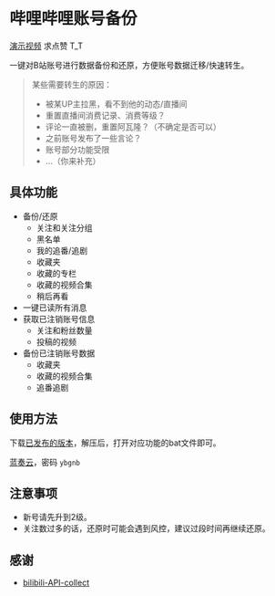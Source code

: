 # 哔哩哔哩账号备份

[演示视频](https://www.bilibili.com/video/BV1gc1zY1EpV) 求点赞 T_T

一键对B站账号进行数据备份和还原，方便账号数据迁移/快速转生。

> 某些需要转生的原因：
>
> - 被某UP主拉黑，看不到他的动态/直播间
> - 重置直播间消费记录、消费等级？
> - 评论一直被删，重置阿瓦隆？（不确定是否可以）
> - 之前账号发布了一些言论？
> - 账号部分功能受限
> - ...（你来补充）

## 具体功能

- 备份/还原
    - 关注和关注分组
    - 黑名单
    - 我的追番/追剧
    - 收藏夹
    - 收藏的专栏
    - 收藏的视频合集
    - 稍后再看
- 一键已读所有消息
- 获取已注销账号信息
    - 关注和粉丝数量
    - 投稿的视频
- 备份已注销账号数据
    - 收藏夹
    - 收藏的视频合集
    - 追番追剧


## 使用方法

下载[已发布的版本](https://github.com/hzhilong/bilibili-backup/releases)，解压后，打开对应功能的bat文件即可。

[蓝奏云](https://ybgnb.lanzouj.com/b0016vm26f)，密码 `ybgnb`

## 注意事项

- 新号请先升到2级。
- 关注数过多的话，还原时可能会遇到风控，建议过段时间再继续还原。

## 感谢

- [bilibili-API-collect](https://github.com/SocialSisterYi/bilibili-API-collect)
